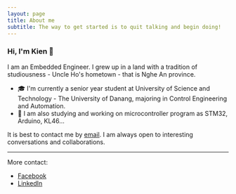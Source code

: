 ```yaml
---
layout: page
title: About me
subtitle: The way to get started is to quit talking and begin doing!
---
```

### Hi, I'm Kien 👋

I am an Embedded Engineer. I grew up in a land with a tradition of studiousness - Uncle Ho's hometown - that is Nghe An province.
- 🎓 I'm currently a senior year student at University of Science and Technology - The University of Danang, majoring in Control Engineering and Automation.
- 🔭 I am also studying and working on microcontroller program as STM32, Arduino, KL46...
  
It is best to contact me by [email](vankienk16a1@gmail.com). I am always open to interesting conversations and collaborations.

---
More contact:

- [Facebook](https://www.facebook.com/kine0612)
- [LinkedIn](https://www.linkedin.com/in/nguyen-kien-22b892256/)
